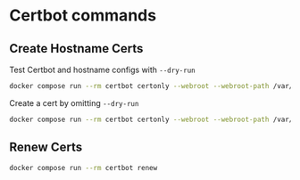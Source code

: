 # Certbot commands 


## Create Hostname Certs
Test Certbot and hostname configs with `--dry-run`

```sh
docker compose run --rm certbot certonly --webroot --webroot-path /var/www/certbot/ --dry-run -d maxpets.com
```

Create a cert by omitting `--dry-run`

```sh
docker compose run --rm certbot certonly --webroot --webroot-path /var/www/certbot/ -d www.premiumrv.space
```

## Renew Certs

```sh
docker compose run --rm certbot renew
```